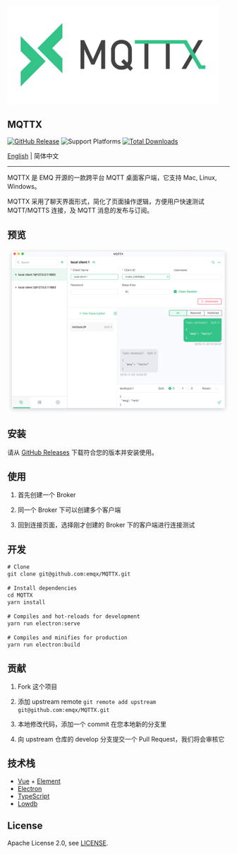 <img src="./assets/mqttx-logo.png" width="480" alt="MQTTX Logo"/>

## MQTTX

[![GitHub Release](https://img.shields.io/github/release/emqx/mqttx?color=brightgreen)](https://github.com/emqx/mqttx/releases) ![Support Platforms](https://camo.githubusercontent.com/a50c47295f350646d08f2e1ccd797ceca3840e52/68747470733a2f2f696d672e736869656c64732e696f2f62616467652f706c6174666f726d2d6d61634f5325323025374325323057696e646f77732532302537432532304c696e75782d6c69676874677265792e737667) [![Total Downloads](https://img.shields.io/github/downloads/emqx/mqttx/total.svg)](https://github.com/emqx/mqttx/releases)

[English](./README.md) | 简体中文

---

MQTTX 是 EMQ 开源的一款跨平台 MQTT 桌面客户端，它支持 Mac, Linux, Windows。

MQTTX 采用了聊天界面形式，简化了页面操作逻辑，方便用户快速测试 MQTT/MQTTS 连接，及 MQTT 消息的发布与订阅。

## 预览

![mqttx-preview](./assets/mqttx-preview.png)

## 安装

请从 [GitHub Releases](https://github.com/emqx/MQTTX/releases) 下载符合您的版本并安装使用。

## 使用

1. 首先创建一个 Broker

2. 同一个 Broker 下可以创建多个客户端

3. 回到连接页面，选择刚才创建的 Broker 下的客户端进行连接测试

## 开发

``` shell
# Clone
git clone git@github.com:emqx/MQTTX.git

# Install dependencies
cd MQTTX
yarn install

# Compiles and hot-reloads for development
yarn run electron:serve

# Compiles and minifies for production
yarn run electron:build
```

## 贡献

1. Fork 这个项目

2. 添加 upstream remote `git remote add upstream git@github.com:emqx/MQTTX.git`

3. 本地修改代码，添加一个 commit 在您本地新的分支里

4. 向 upstream 仓库的 develop 分支提交一个 Pull Request，我们将会审核它

## 技术栈

- [Vue](https://vuejs.org/) + [Element](https://element.eleme.io)
- [Electron](https://electronjs.org/)
- [TypeScript](https://www.typescriptlang.org/)
- [Lowdb](https://github.com/typicode/lowdb)

## License

Apache License 2.0, see [LICENSE](https://github.com/emqx/MQTTX/blob/master/LICENSE).
